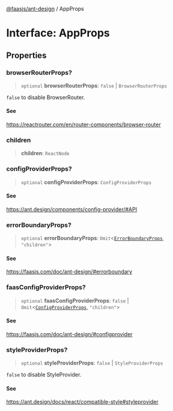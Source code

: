 [@faasjs/ant-design](../README.md) / AppProps

# Interface: AppProps

## Properties

### browserRouterProps?

> `optional` **browserRouterProps**: `false` \| `BrowserRouterProps`

`false` to disable BrowserRouter.

#### See

https://reactrouter.com/en/router-components/browser-router

### children

> **children**: `ReactNode`

### configProviderProps?

> `optional` **configProviderProps**: `ConfigProviderProps`

#### See

https://ant.design/components/config-provider/#API

### errorBoundaryProps?

> `optional` **errorBoundaryProps**: `Omit`\<[`ErrorBoundaryProps`](ErrorBoundaryProps.md), `"children"`\>

#### See

https://faasjs.com/doc/ant-design/#errorboundary

### faasConfigProviderProps?

> `optional` **faasConfigProviderProps**: `false` \| `Omit`\<[`ConfigProviderProps`](ConfigProviderProps.md), `"children"`\>

#### See

https://faasjs.com/doc/ant-design/#configprovider

### styleProviderProps?

> `optional` **styleProviderProps**: `false` \| `StyleProviderProps`

`false` to disable StyleProvider.

#### See

https://ant.design/docs/react/compatible-style#styleprovider
